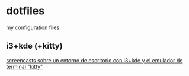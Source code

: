 # dotfiles
my configuration files

## i3+kde (+kitty)

[screencasts sobre un entorno de escritorio con i3+kde y el emulador de terminal "kitty"](https://fediverse.tv/videos/watch/playlist/70430a88-62d5-46eb-8f58-ca8e9ad826d5)
